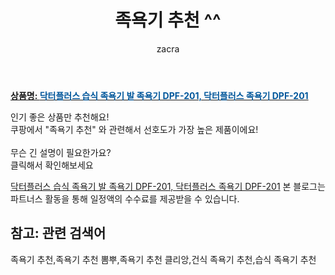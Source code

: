 ﻿---
layout: post
title:  "족욕기 추천 ^^"
author: zacra
categories: [ 아이템 ]
tags: [족욕기 추천,족욕기 추천 뽐뿌,족욕기 추천 클리앙,건식 족욕기 추천,습식 족욕기 추천]
image: https://static.coupangcdn.com/image/vendor_inventory/ee9c/108d45425d9b12eeae87aa0ad567a723cca382c148459a8e06f5e18e6ccd.jpg 
description: "쿠팡에서 족욕기 추천 관련 키워드로 가장 고객 선호도가 높은 제품이랍니다."
rating: 4.5
---

<a href="https://link.coupang.com/re/AFFSDP?lptag=AF8407795&pageKey=4507026276&itemId=5417413528&vendorItemId=72717339986&traceid=V0-153-1ad5448ef7e5a95d"><b>상품명: <font color='#01579B'>닥터플러스 습식 족욕기 발 족욕기 DPF-201, 닥터플러스 족욕기 DPF-201</font></b></a>

인기 좋은 상품만 추천해요!<br/>
쿠팡에서 "족욕기 추천" 와 관련해서 선호도가 가장 높은 제품이에요!<br/><br/>
무슨 긴 설명이 필요한가요?  
클릭해서 확인해보세요


<a href="https://link.coupang.com/re/AFFSDP?lptag=AF8407795&pageKey=4507026276&itemId=5417413528&vendorItemId=72717339986&traceid=V0-153-1ad5448ef7e5a95d">닥터플러스 습식 족욕기 발 족욕기 DPF-201, 닥터플러스 족욕기 DPF-201</a>
본 블로그는 파트너스 활동을 통해 일정액의 수수료를 제공받을 수 있습니다.

## 참고: 관련 검색어    
족욕기 추천,족욕기 추천 뽐뿌,족욕기 추천 클리앙,건식 족욕기 추천,습식 족욕기 추천